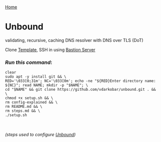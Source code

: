 <p align="left">
  <a href="https://github.com/vdarkobar/Home-Cloud#self-hosted-cloud">Home</a>
</p>  

  
# Unbound
validating, recursive, caching DNS resolver with DNS over TLS (DoT)  

  
Clone <a href="https://github.com/vdarkobar/DebianTemplate/blob/main/README.md#debian-template">Template</a>, SSH in using <a href="https://github.com/vdarkobar/Home-Cloud/blob/main/shared/Bastion.md#bastion">Bastion Server</a>  

  
### *Run this command*:
```
clear
sudo apt -y install git && \
RED='\033[0;31m'; NC='\033[0m'; echo -ne "${RED}Enter directory name: ${NC}"; read NAME; mkdir -p "$NAME"; \
cd "$NAME" && git clone https://github.com/vdarkobar/unbound.git . && \
chmod +x setup.sh && \
rm config-explained && \
rm README.md && \
rm steps.md && \
./setup.sh
```


<br><br>
*(steps used to configure <a href="https://github.com/vdarkobar/unbound/blob/main/steps.md">Unbound</a>)*
